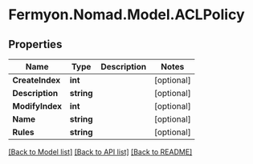 # Fermyon.Nomad.Model.ACLPolicy

## Properties

Name | Type | Description | Notes
------------ | ------------- | ------------- | -------------
**CreateIndex** | **int** |  | [optional] 
**Description** | **string** |  | [optional] 
**ModifyIndex** | **int** |  | [optional] 
**Name** | **string** |  | [optional] 
**Rules** | **string** |  | [optional] 

[[Back to Model list]](../README.md#documentation-for-models) [[Back to API list]](../README.md#documentation-for-api-endpoints) [[Back to README]](../README.md)

